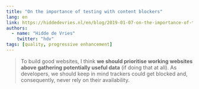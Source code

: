 ```yaml
---
title: "On the importance of testing with content blockers"
lang: en
link: https://hiddedevries.nl/en/blog/2019-01-07-on-the-importance-of-testing-with-content-blockers
authors:
  - name: "Hidde de Vries"
    twitter: "hdv"
tags: [quality, progressive enhancement]
---
```


> To build good websites, I think **we should prioritise working websites above gathering potentially useful data** (if doing that at all). As developers, we should keep in mind trackers could get blocked and, consequently, never rely on their availability.
